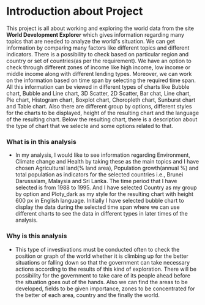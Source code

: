 # Introduction about Project
This project is all about working and exploring the world data from the site **World Development Explorer** which gives information regarding many topics that are needed to analyze the world's situation. We can get information by comparing many factors like different topics and different indicators. There is a possibility to check based on particular region and country or set of countries(as per the requirement). We have an option to check through different zones of income like high income, low income or middle income along with different lending types. Moreover, we can work on the information based on time span by selecting the required time span. All this information can be viewed in different types of charts like Bubble chart, Bubble and Line chart, 3D Scatter, 2D Scatter, Bar chat, Line chart, Pie chart, Histogram chart, Boxplot chart, Choropleth chart, Sunburst chart and Table chart. Also there are different group by options, different styles for the charts to be displayed, height of the resulting chart and the language of the resulting chart. Below the resulting chart, there is a description about the type of chart that we selecte and some options related to that.
### What is in this analysis
- In my analysis, I would like to see information regarding Environment, Climate change and Health by taking these as the main topics and I have chosen Agricultural land(% land area), Population growth(annual %) and total population as indicators for the selected countries i.e., Brunei Darussalam, Malaysia and Sri Lanka. The time period that I have selected is from 1988 to 1995. And I have selected Country as my group by option and Ploty_dark as my style for the resulting chart with height 600 px in English language. Initially I have selected bubble chart to display the data during the selected time span where we can use different charts to see the data in different types in later times of the analysis.
### Why is this analysis
- This type of investivations must be conducted often to check the position or graph of the world whether it is climbing up for the better situations or falling down so that the government can take necessary actions according to the results of this kind of exploration. There will be possibility for the government to take care of its people ahead before the situation goes out of the hands. Also we can find the areas to be developed, fields to be given importance, zones to be concentrated for the better of each area, country and the finally the world.
